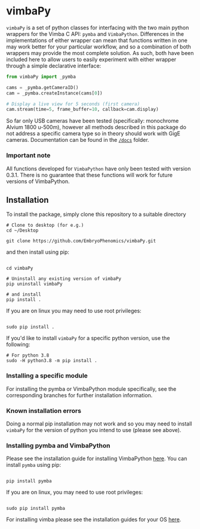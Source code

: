 # vimbaPy

`vimbaPy` is a set of python classes for interfacing with the two main python wrappers for the Vimba C API: `pymba` and `VimbaPython`. Differences in the implementations of either wrapper can mean that functions written in one may work better for your particular workflow, and so a combination of both wrappers may provide the most complete solution. As such, both have been included here to allow users to easily experiment with either wrapper through a simple declarative interface:

``` python
from vimbaPy import _pymba

cams = _pymba.getCameraID()
cam = _pymba.createInstance(cams[0]) 

# Display a live view for 5 seconds (first camera)
cam.stream(time=5, frame_buffer=10, callback=cam.display)

```

So far only USB cameras have been tested (specifically: monochrome Alvium 1800 u-500m), however all methods described in this package do not address a specific camera type so in theory should work with GigE cameras. Documentation can be found in the [`/docs`](https://github.com/EmbryoPhenomics/vimbaPy/tree/master/docs) folder. 

### Important note

All functions developed for `VimbaPython` have only been tested with version 0.3.1. There is no guarantee that these functions will work for future versions of VimbaPython.

## Installation

To install the package, simply clone this repository to a suitable directory

``` shell
# Clone to desktop (for e.g.)
cd ~/Desktop

git clone https://github.com/EmbryoPhenomics/vimbaPy.git

```
and then install using pip:

``` shell

cd vimbaPy

# Uninstall any existing version of vimbaPy
pip uninstall vimbaPy 

# and install
pip install .

```

If you are on linux you may need to use root privileges:

``` shell

sudo pip install .

```

If you'd like to install `vimbaPy` for a specific python version, use the following:

``` shell
# For python 3.8
sudo -H python3.8 -m pip install .

```
### Installing a specific module

For installing the pymba or VimbaPython module specifically, see the corresponding branches for further installation information. 

### Known installation errors

Doing a normal pip installation may not work and so you may need to install `vimbaPy` for the version of python you intend to use (please see above). 

### Installing pymba and VimbaPython

Please see the installation guide for installing VimbaPython [here](https://github.com/alliedvision/VimbaPython). You can install `pymba` using pip:

``` shell

pip install pymba

```

If you are on linux, you may need to use root privileges:

``` shell 

sudo pip install pymba

```

For installing vimba please see the installation guides for your OS [here](https://www.alliedvision.com/en/products/software.html#c6444).
